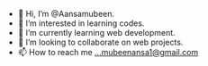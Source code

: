 - 👋 Hi, I’m @Aansamubeen.
- 👀 I’m interested in learning codes.
- 🌱 I’m currently learning web development.
- 💞️ I’m looking to collaborate on web projects.
- 📫 How to reach me ...mubeenansa1@gmail.com

<!---
Aansamubeen456/Aansamubeen456 is a ✨ special ✨ repository because its `README.md` (this file) appears on your GitHub profile.
You can click the Preview link to take a look at your changes.
--->
